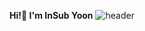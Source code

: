 <!--
**caboooom/caboooom** is a ✨ _special_ ✨ repository because its `README.md` (this file) appears on your GitHub profile.

Here are some ideas to get you started:

- 🔭 I’m currently working on ...
- 🌱 I’m currently learning ...
- 👯 I’m looking to collaborate on ...
- 🤔 I’m looking for help with ...
- 💬 Ask me about ...
- 📫 How to reach me: ...
- 😄 Pronouns: ...
- ⚡ Fun fact: ...
-->

**Hi!👋 I'm InSub Yoon**
![header](https://capsule-render.vercel.app/api?type=transparent&color=auto&height=300&section=header&text=Hi!👋%20I'm%20InSub%20Yoon&fontSize=90)
